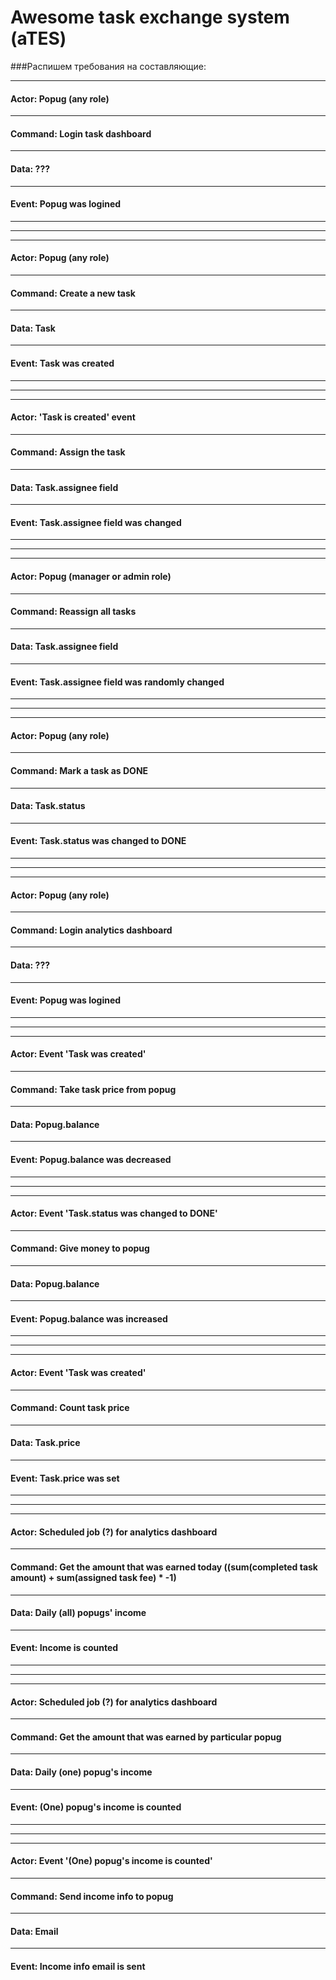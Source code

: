 # Awesome task exchange system (aTES)


###Распишем требования на составляющие:

----
#### Actor: Popug (any role)

----
#### Command: Login task dashboard

----
#### Data: ???

----
#### Event: Popug was logined

----
----
----
#### Actor: Popug (any role)

----
#### Command: Create a new task

----
#### Data: Task

----
#### Event: Task was created

----
----
----
#### Actor: 'Task is created' event

----
#### Command: Assign the task

----
#### Data: Task.assignee field

----
#### Event: Task.assignee field was changed

----
----
----
#### Actor: Popug (manager or admin role)

----
#### Command: Reassign all tasks

----
#### Data: Task.assignee field

----
#### Event: Task.assignee field was randomly changed

----
----
----
#### Actor: Popug (any role)

----
#### Command: Mark a task as DONE

----
#### Data: Task.status

----
#### Event: Task.status was changed to DONE

----
----
----
#### Actor: Popug (any role)

----
#### Command: Login analytics dashboard

----
#### Data: ???

----
#### Event: Popug was logined

----
----
----
#### Actor: Event 'Task was created'

----
#### Command: Take task price from popug

----
#### Data: Popug.balance

----
#### Event: Popug.balance was decreased

----
----
----
#### Actor: Event 'Task.status was changed to DONE'

----
#### Command: Give money to popug

----
#### Data: Popug.balance

----
#### Event: Popug.balance was increased

----
----
----
#### Actor: Event 'Task was created'

----
#### Command: Count task price

----
#### Data: Task.price

----
#### Event: Task.price was set

----
----
----
#### Actor: Scheduled job (?) for analytics dashboard

----
#### Command: Get the amount that was earned today ((sum(completed task amount) + sum(assigned task fee) * -1)

----
#### Data: Daily (all) popugs' income

----
#### Event: Income is counted

----
----
----
#### Actor: Scheduled job (?) for analytics dashboard

----
#### Command: Get the amount that was earned by particular popug

----
#### Data: Daily (one) popug's income

----
#### Event: (One) popug's income is counted

----
----
----
#### Actor: Event '(One) popug's income is counted'

----
#### Command: Send income info to popug

----
#### Data: Email

----
#### Event: Income info email is sent
